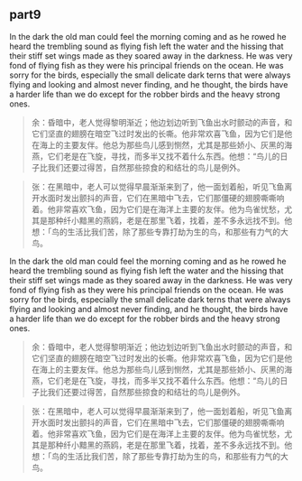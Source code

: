 ## part9

In the dark the old man could feel the morning coming and as he rowed he heard the trembling sound as flying fish left the water and the hissing that their stiff set wings made as they soared away in the darkness. He was very fond of flying fish as they were his principal friends on the ocean. He was sorry for the birds, especially the small delicate dark terns that were always flying and looking and almost never finding, and he thought, the birds have a harder life than we do except for the robber birds and the heavy strong ones.
> 余：昏暗中，老人觉得黎明渐近；他边划边听到飞鱼出水时颤动的声音，和它们坚直的翅膀在暗空飞过时发出的长嘶。他非常欢喜飞鱼，因为它们是他在海上的主要友伴。他总为那些鸟儿感到恻然，尤其是那些娇小、灰黑的海燕，它们老是在飞旋，寻找，而多半又找不着什么东西。他想：“鸟儿的日子比我们还要过得苦，自然那些掠食的和结壮的鸟儿是例外。

> 张：在黑暗中，老人可以觉得早晨渐渐来到了，他一面划着船，听见飞鱼离开水面时发出颤抖的声音，它们在黑暗中飞去，它们那僵硬的翅膀嘶嘶响着。他非常喜欢飞鱼，因为它们是在海洋上主要的友伴。他为鸟雀忧愁，尤其是那种纤小黯黑的燕鸥，老是在那里飞着，找着，差不多永远找不到。他想：「鸟的生活比我们苦，除了那些专靠打劫为生的鸟，和那些有力气的大鸟。

In the dark the old man could feel the morning coming and as he rowed he heard the trembling sound as flying fish left the water and the hissing that their stiff set wings made as they soared away in the darkness. He was very fond of flying fish as they were his principal friends on the ocean. He was sorry for the birds, especially the small delicate dark terns that were always flying and looking and almost never finding, and he thought, the birds have a harder life than we do except for the robber birds and the heavy strong ones.
> 余：昏暗中，老人觉得黎明渐近；他边划边听到飞鱼出水时颤动的声音，和它们坚直的翅膀在暗空飞过时发出的长嘶。他非常欢喜飞鱼，因为它们是他在海上的主要友伴。他总为那些鸟儿感到恻然，尤其是那些娇小、灰黑的海燕，它们老是在飞旋，寻找，而多半又找不着什么东西。他想：“鸟儿的日子比我们还要过得苦，自然那些掠食的和结壮的鸟儿是例外。

> 张：在黑暗中，老人可以觉得早晨渐渐来到了，他一面划着船，听见飞鱼离开水面时发出颤抖的声音，它们在黑暗中飞去，它们那僵硬的翅膀嘶嘶响着。他非常喜欢飞鱼，因为它们是在海洋上主要的友伴。他为鸟雀忧愁，尤其是那种纤小黯黑的燕鸥，老是在那里飞着，找着，差不多永远找不到。他想：「鸟的生活比我们苦，除了那些专靠打劫为生的鸟，和那些有力气的大鸟。
